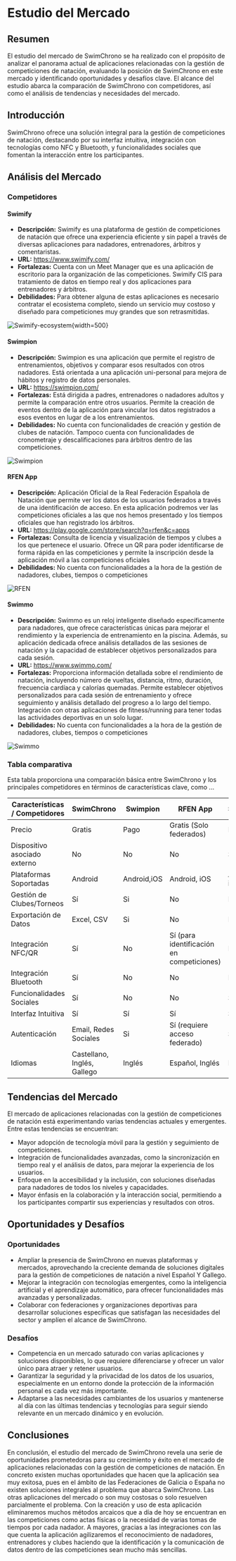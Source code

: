 # Estudio del Mercado

## Resumen

El estudio del mercado de SwimChrono se ha realizado con el propósito de analizar el panorama actual de aplicaciones relacionadas con la gestión de competiciones de natación, evaluando la posición de SwimChrono en este mercado y identificando oportunidades y desafíos clave. El alcance del estudio abarca la comparación de SwimChrono con competidores, así como el análisis de tendencias y necesidades del mercado.

## Introducción

SwimChrono ofrece una solución integral para la gestión de competiciones de natación, destacando por su interfaz intuitiva, integración con tecnologías como NFC y Bluetooth, y funcionalidades sociales que fomentan la interacción entre los participantes.

## Análisis del Mercado

### Competidores

#### Swimify

- **Descripción:** Swimify es una plataforma de gestión de competiciones de natación que ofrece una experiencia eficiente y sin papel a través de diversas aplicaciones para nadadores, entrenadores, árbitros y comentaristas. 
- **URL:** <https://www.swimify.com/>
- **Fortalezas:** Cuenta con un Meet Manager que es una aplicación de escritorio para la organización de las competiciones. Swimify CIS para tratamiento de datos en tiempo real y dos aplicaciones para entrenadores y árbitros.
- **Debilidades:** Para obtener alguna de estas aplicaciones es necesario contratar el ecosistema completo, siendo un servicio muy costoso y diseñado para competiciones muy grandes que son retrasmitidas.
  
![Swimify-ecosystem](images/market-study/Swimify-ecosystem.png){width=500}

#### Swimpion

- **Descripción:** Swimpion es una aplicación que permite el registro de entrenamientos, objetivos y comparar esos resultados con otros nadadores. Está orientada a una aplicación uni-personal para mejora de hábitos y registro de datos personales.
- **URL:** <https://swimpion.com/>
- **Fortalezas:** Está dirigida a padres, entrenadores o nadadores adultos y permite la comparación entre otros usuarios. Permite la creación de eventos dentro de la aplicación para vincular los datos registrados a esos eventos en lugar de a los entrenamientos.
- **Debilidades:** No cuenta con funcionalidades de creación y gestión de clubes de natación. Tampoco cuenta con funcionalidades de cronometraje y descalificaciones para árbitros dentro de las competiciones.

![Swimpion](images/market-study/Swimpion.jpg)

#### RFEN App

- **Descripción:** Aplicación Oficial de la Real Federación Española de Natación que permite ver los datos de los usuarios federados a través de una identificación de acceso. En esta aplicación podremos ver las competiciones oficiales a las que nos hemos presentado y los tiempos oficiales que han registrado los árbitros.
- **URL:** <https://play.google.com/store/search?q=rfen&c=apps>
- **Fortalezas:** Consulta de licencia y visualización de tiempos y clubes a los que pertenece el usuario. Ofrece un QR para poder identificarse de forma rápida en las competiciones y permite la inscripción desde la aplicación móvil a las competiciones oficiales
- **Debilidades:** No cuenta con funcionalidades a la hora de la gestión de nadadores, clubes, tiempos o competiciones

![RFEN](images/market-study/RFEN.jpg)

#### Swimmo

- **Descripción:** Swimmo es un reloj inteligente diseñado específicamente para nadadores, que ofrece características únicas para mejorar el rendimiento y la experiencia de entrenamiento en la piscina. Además, su aplicación dedicada ofrece análisis detallados de las sesiones de natación y la capacidad de establecer objetivos personalizados para cada sesión.
- **URL:** <https://www.swimmo.com/>
- **Fortalezas:** Proporciona información detallada sobre el rendimiento de natación, incluyendo número de vueltas, distancia, ritmo, duración, frecuencia cardíaca y calorías quemadas. Permite establecer objetivos personalizados para cada sesión de entrenamiento y ofrece seguimiento y análisis detallado del progreso a lo largo del tiempo. Integración con otras aplicaciones de fitness/running para tener todas las actividades deportivas en un solo lugar.
- **Debilidades:** No cuenta con funcionalidades a la hora de la gestión de nadadores, clubes, tiempos o competiciones

![Swimmo](images/market-study/Swimmo.jpg)

### Tabla comparativa

Esta tabla proporciona una comparación básica entre SwimChrono y los principales competidores en términos de características clave, como ...

| Características / Competidores | SwimChrono | Swimpion    | RFEN App | Swimmo |
|--------------------------------|------------|----------   |----------|--------|
| Precio                         | Gratis     | Pago        | Gratis (Solo federados)   | Pago |
| Dispositivo asociado externo   | No         | No          | No       | Sí     |
| Plataformas Soportadas         | Android    | Android,iOS | Android, iOS  | Android, iOS |
| Gestión de Clubes/Torneos      | Sí         | Si          | No       | No     |
| Exportación de Datos           | Excel, CSV | Si          | No       | No     |
| Integración NFC/QR             | Sí         | No          | Sí (para identificación en competiciones) | No     |
| Integración Bluetooth          | Sí         | No          | No       | No     |
| Funcionalidades Sociales       | Sí         | No          | No       | Si     |
| Interfaz Intuitiva             | Sí         | Sí          | Sí       | Sí     |
| Autenticación                  | Email, Redes Sociales    | Si | Sí (requiere acceso federado) | Si |
| Idiomas                  | Castellano, Inglés, Gallego    | Inglés | Español, Inglés | Inglés |

## Tendencias del Mercado

El mercado de aplicaciones relacionadas con la gestión de competiciones de natación está experimentando varias tendencias actuales y emergentes. Entre estas tendencias se encuentran:

- Mayor adopción de tecnología móvil para la gestión y seguimiento de competiciones.
- Integración de funcionalidades avanzadas, como la sincronización en tiempo real y el análisis de datos, para mejorar la experiencia de los usuarios.
- Enfoque en la accesibilidad y la inclusión, con soluciones diseñadas para nadadores de todos los niveles y capacidades.
- Mayor énfasis en la colaboración y la interacción social, permitiendo a los participantes compartir sus experiencias y resultados con otros.

## Oportunidades y Desafíos

### Oportunidades

- Ampliar la presencia de SwimChrono en nuevas plataformas y mercados, aprovechando la creciente demanda de soluciones digitales para la gestión de competiciones de natación a nivel Español Y Gallego.
- Mejorar la integración con tecnologías emergentes, como la inteligencia artificial y el aprendizaje automático, para ofrecer funcionalidades más avanzadas y personalizadas.
- Colaborar con federaciones y organizaciones deportivas para desarrollar soluciones específicas que satisfagan las necesidades del sector y amplíen el alcance de SwimChrono.

### Desafíos

- Competencia en un mercado saturado con varias aplicaciones y soluciones disponibles, lo que requiere diferenciarse y ofrecer un valor único para atraer y retener usuarios.
- Garantizar la seguridad y la privacidad de los datos de los usuarios, especialmente en un entorno donde la protección de la información personal es cada vez más importante.
- Adaptarse a las necesidades cambiantes de los usuarios y mantenerse al día con las últimas tendencias y tecnologías para seguir siendo relevante en un mercado dinámico y en evolución.

## Conclusiones

En conclusión, el estudio del mercado de SwimChrono revela una serie de oportunidades prometedoras para su crecimiento y éxito en el mercado de aplicaciones relacionadas con la gestión de competiciones de natación. En concreto existen muchas oportunidades que hacen que la aplicación sea muy exitosa, pues en el ámbito de las Federaciones de Galicia o España no existen soluciones integrales al problema que abarca SwimChrono. Las otras aplicaciones del mercado o son muy costosas o solo resuelven parcialmente el problema. Con la creación y uso de esta aplicación eliminaremos muchos métodos arcaicos que a día de hoy se encuentran en las competiciones como actas físicas o la necesidad de varias tomas de tiempos por cada nadador. A mayores, gracias a las integraciones con las que cuenta la aplicación agilizaremos el reconocimiento de nadadores, entrenadores y clubes haciendo que la identificación y la comunicación de datos dentro de las competiciones sean mucho más sencillas.
